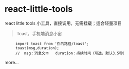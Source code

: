 # react-little-tools
react little tools
小工具，直接调用，无需挂载；适合轻量项目

<blockquote>
    Toast，手机端消息小窗
</blockquote>

         import toast from '你的路径/toast';
         toast(msg,duration);
         //  msg：消息文本   duration：持续时间（可选，默认3.5秒）
         


more...
